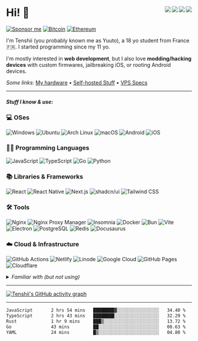 # Hi! 👋 <img src="https://komarev.com/ghpvc/?username=CuteTenshii&base=2615" align="right" /><a href="https://wakatime.com/@603df7a0-43ed-44a2-897f-8d90d700254e"><img src="https://wakatime.com/badge/user/603df7a0-43ed-44a2-897f-8d90d700254e.svg" align="right" /></a><a href="https://tenshii.moe/?utm_source=github"><img src="https://img.shields.io/badge/my%20website-tenshii.moe-141f37" align="right" /></a><a href="https://miwa.lol/tenshii"><img src="https://img.shields.io/badge/my%20socials-miwa.lol/tenshii-8534ef" align="right" /></a>

[![Sponsor me](https://img.shields.io/badge/sponsor-30363D?logo=GitHub-Sponsors&logoColor=#white)](https://github.com/sponsors/CuteTenshii)
[![Bitcoin](https://img.shields.io/badge/Bitcoin-bc1q7ucz45v35fxxtywetkl89tf4t9d00efdr87x4f-FF9900?logo=bitcoin&logoColor=white)](https://mempool.space/address/bc1q7ucz45v35fxxtywetkl89tf4t9d00efdr87x4f)
[![Ethereum](https://img.shields.io/badge/Ethereum-0xF81704104E37a97338F58f27188a8760A15C8766-3C3C3D?logo=ethereum&logoColor=white)](https://etherscan.io/address/0xF81704104E37a97338F58f27188a8760A15C8766)

I'm Tenshii (you probably known me as Yuuto), a 18 yo student from France 🇫🇷. I started programming since my 11 yo.

I'm mostly interested in **web development**, but I also love **modding/hacking devices** with custom firmwares, jailbreaking iOS, or rooting Android devices.

*Some links:* [My hardware](Hardware.md) &bull; [Self-hosted Stuff](Self-hosted_Stuff.md) &bull; [VPS Specs](VPS_Specs.md)

---

##### Stuff I know & use:

### 💻 OSes

![Windows](https://img.shields.io/badge/Windows-0078D6?logo=windows&logoColor=white)
![Ubuntu](https://img.shields.io/badge/Ubuntu-E95420?logo=ubuntu&logoColor=white)
![Arch Linux](https://img.shields.io/badge/Arch_Linux-1793D1?logo=arch-linux&logoColor=white)
![macOS](https://img.shields.io/badge/mac%20os-000000?logo=apple&logoColor=white)
![Android](https://img.shields.io/badge/Android-3DDC84?logo=android&logoColor=white)
![iOS](https://img.shields.io/badge/iOS-000000?logo=ios&logoColor=white)

### 🧑‍💻 Programming Languages

![JavaScript](https://img.shields.io/badge/JavaScript-323330?logo=javascript&logoColor=F7DF1E)
![TypeScript](https://img.shields.io/badge/TypeScript-007ACC?logo=typescript&logoColor=white)
![Go](https://img.shields.io/badge/Go-00ADD8?logo=go&logoColor=white)
![Python](https://img.shields.io/badge/Python-FFD43B?logo=python&logoColor=blue)

### 📚 Libraries & Frameworks

![React](https://img.shields.io/badge/React-20232A?logo=react&logoColor=61DAFB)
![React Native](https://img.shields.io/badge/React_Native-20232A?logo=react&logoColor=61DAFB)
![Next.js](https://img.shields.io/badge/next%20js-000000?logo=nextdotjs&logoColor=white)
![shadcn/ui](https://img.shields.io/badge/shadcn%2Fui-000000?logo=shadcnui&logoColor=white)
![Tailwind CSS](https://img.shields.io/badge/Tailwind_CSS-38B2AC?logo=tailwind-css&logoColor=white)

### 🛠️ Tools

![Nginx](https://img.shields.io/badge/Nginx-009639?logo=nginx&logoColor=white)
![Nginx Proxy Manager](https://img.shields.io/badge/nginxproxymanager-F15833?logo=nginxproxymanager&logoColor=white)
![Insomnia](https://img.shields.io/badge/Insomnia-5849be?logo=Insomnia&logoColor=white)
![Docker](https://img.shields.io/badge/Docker-2CA5E0?logo=docker&logoColor=white)
![Bun](https://img.shields.io/badge/bun-282a36?logo=bun&logoColor=fbf0df)
![Vite](https://img.shields.io/badge/Vite-B73BFE?logo=vite&logoColor=FFD62E)
![Electron](https://img.shields.io/badge/Electron-2B2E3A?logo=electron&logoColor=9FEAF9)
![PostgreSQL](https://img.shields.io/badge/PostgreSQL-316192?logo=postgresql&logoColor=white)
![Redis](https://img.shields.io/badge/redis-%23DD0031.svg?&logo=redis&logoColor=white)
![Docusaurus](https://img.shields.io/badge/Docusaurus-3ECC5F?logo=Docusaurus&logoColor=white)

### ☁️ Cloud & Infrastructure

![GitHub Actions](https://img.shields.io/badge/GitHub_Actions-2088FF?logo=github-actions&logoColor=white)
![Netlify](https://img.shields.io/badge/Netlify-00C7B7?logo=netlify&logoColor=white)
![Linode](https://img.shields.io/badge/Linode-00A95C?logo=Linode&logoColor=white)
![Google Cloud](https://img.shields.io/badge/Google_Cloud-4285F4?logo=google-cloud&logoColor=white)
![GitHub Pages](https://img.shields.io/badge/GitHub%20Pages-222222?logo=GitHub%20Pages&logoColor=white)
![Cloudflare](https://img.shields.io/badge/Cloudflare-F38020?logo=Cloudflare&logoColor=white)

<details>
  <summary><i>Familiar with (but not using)</i></summary>

Stuff I used in the past, but that I haven't used in years. That doesn't mean I forgot how to use them :)

![Vue](https://img.shields.io/badge/Vue%20js-35495E?logo=vuedotjs&logoColor=4FC08D)
![Swift](https://img.shields.io/badge/Swift-FA7343?logo=swift&logoColor=white)
![PHP](https://img.shields.io/badge/PHP-777BB4?logo=php&logoColor=white)
![MySQL](https://img.shields.io/badge/MySQL-005C84?logo=mysql&logoColor=white)
</details>

---

[![Tenshii's GitHub activity graph](https://github-readme-activity-graph.vercel.app/graph?username=CuteTenshii&theme=github-compact&hide_border=true)](https://github.com/ashutosh00710/github-readme-activity-graph)

---

<!--START_SECTION:waka-->

```txt
JavaScript       2 hrs 54 mins   ████████▓░░░░░░░░░░░░░░░░   34.40 %
TypeScript       2 hrs 43 mins   ████████░░░░░░░░░░░░░░░░░   32.29 %
Rust             1 hr 9 mins     ███▒░░░░░░░░░░░░░░░░░░░░░   13.72 %
Go               43 mins         ██░░░░░░░░░░░░░░░░░░░░░░░   08.63 %
YAML             24 mins         █▒░░░░░░░░░░░░░░░░░░░░░░░   04.80 %
```

<!--END_SECTION:waka-->
